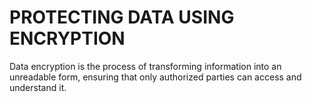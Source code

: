 # PROTECTING  DATA USING  ENCRYPTION
Data encryption is the process of transforming information into an unreadable form, ensuring that only authorized parties can access and understand it.
